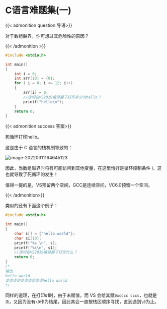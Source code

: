 # C语言难题集(一)


{{< admonition question 导语>}}

对于数组越界，你可想过其危险性的原因？

{{< /admonition >}}

```c
#include <stdio.h>

int main()
{
    int i = 0;
    int arr[10] = {0};
    for ( i = 0; i <= 12; i++)
    {
        arr[i] = 0;
        //请问在VS2019编译器下打印多少次hello？
        printf("hello\n");
    }
    return 0;
}
```

{{< admonition success 答案>}}

死循环打印hello。

这是由于 C 语言的栈机制导致的：

![image-20220311164645123](https://s2.loli.net/2022/03/11/Ybyl9A3Qf2nqevJ.png)

因此，当数组越界时将有可能访问到其他变量，在这里恰好是循环控制条件 i，这也就导致了死循环的发生！

值得一提的是，VS预留两个空间，GCC是连续空间，VC6.0预留一个空间。

{{< /admonition>}}

类似的还有下面这个例子：

```c
#include <stdio.h>

int main()
{
    char s[] = {"hello world"};
    char s1[10];
    printf("%s \n", s);
    printf("%s\n", s1);
    //请问在VS2019编译器下打印什么？
    return 0;
}
/*
输出：
hello world
烫烫烫烫烫烫烫烫烫烫hello world
*/
```

同样的道理，在打印s1时，由于未赋值，而 VS 会给其赋`0xcccc cccc`，也就是`烫`，又因为没有`\0`作为结尾，因此其会一直按栈区顺序寻找，直到遇到`\0`为止。

